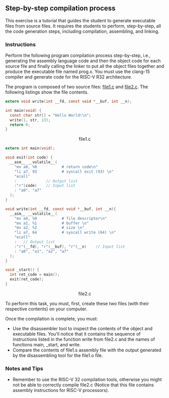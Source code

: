 ## Step-by-step compilation process

This exercise is a tutorial that guides the student to generate executable files from source files.
It requires the students to perform, step-by-step, all the code generation steps, including compilation, assembling, and linking.

### Instructions

Perform the following program compilation process step-by-step, i.e., generating the assembly language code and then the object code for each source file and finally calling the linker to put all the object files together and produce the executable file named prog.x.
You must use the clang-15 compiler and generate code for the RISC-V R32 architecture.

The program is composed of two source files: [file1.c](https://github.com/discovery-unicamp/ale-exercise-book/blob/main/reference_code/ch01-01/file1.c) and [file2.c](https://github.com/discovery-unicamp/ale-exercise-book/blob/main/reference_code/ch01-01/file2.c). The following listings show the file contents.

```c
extern void write(int __fd, const void *__buf, int __n);

int main(void) {
  const char str[] = "Hello World!\n";
  write(1, str, 13);
  return 0;
}
```

<div style="text-align:center">
<span class="filename">file1.c</span>
</div>

```c
extern int main(void);

void exit(int code) {
  __asm__ __volatile__(
    "mv a0, %0           # return code\n"
    "li a7, 93           # syscall exit (93) \n"
    "ecall"
    :             // Output list
    :"r"(code)    // Input list
    : "a0", "a7"
  );
}

void write(int __fd, const void *__buf, int __n){
  __asm__ __volatile__(
    "mv a0, %0           # file descriptor\n"
    "mv a1, %1           # buffer \n"
    "mv a2, %2           # size \n"
    "li a7, 64           # syscall write (64) \n"
    "ecall"
    :   // Output list
    :"r"(__fd), "r"(__buf), "r"(__n)    // Input list
    : "a0", "a1", "a2", "a7"
  );
}

void _start() {
  int ret_code = main();
  exit(ret_code);
}
```

<div style="text-align:center">
<span class="filename">file2.c</span>
</div>

To perform this task, you must, first, create these two files (with their respective contents) on your computer.

Once the compilation is complete, you must:

- Use the disassembler tool to inspect the contents of the object and executable files. You'll notice that it contains the sequence of instructions listed in the function write from file2.c and the names of functions main, \_start, and write.
- Compare the contents of file1.s assembly file with the output generated by the disassembling tool for the file1.o file.

### Notes and Tips

- Remember to use the RISC-V 32 compilation tools, otherwise you might not be able to correctly compile file2.c (Notice that this file contains assembly instructions for RISC-V processors).
